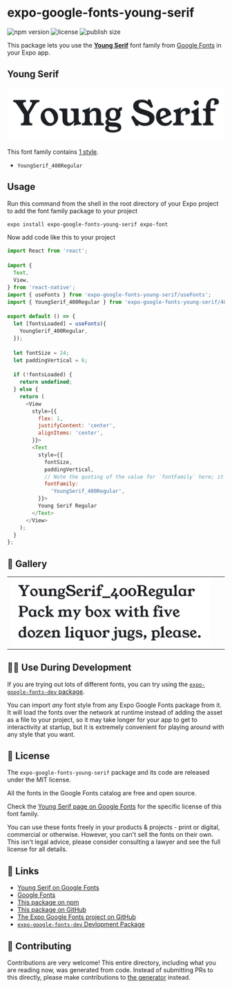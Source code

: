 # expo-google-fonts-young-serif

![npm version](https://flat.badgen.net/npm/v/expo-google-fonts-young-serif)
![license](https://flat.badgen.net/github/license/expo/google-fonts)
![publish size](https://flat.badgen.net/packagephobia/install/expo-google-fonts-young-serif)

This package lets you use the [**Young Serif**](https://fonts.google.com/specimen/Young+Serif) font family from [Google Fonts](https://fonts.google.com/) in your Expo app.

## Young Serif

![Young Serif](./font-family.png)

This font family contains [1 style](#-gallery).

- `YoungSerif_400Regular`

## Usage

Run this command from the shell in the root directory of your Expo project to add the font family package to your project
```sh
expo install expo-google-fonts-young-serif expo-font
```

Now add code like this to your project
```js
import React from 'react';

import {
  Text,
  View,
} from 'react-native';
import { useFonts } from 'expo-google-fonts-young-serif/useFonts';
import { YoungSerif_400Regular } from 'expo-google-fonts-young-serif/400Regular';

export default () => {
  let [fontsLoaded] = useFonts({
    YoungSerif_400Regular,
  });

  let fontSize = 24;
  let paddingVertical = 6;

  if (!fontsLoaded) {
    return undefined;
  } else {
    return (
      <View
        style={{
          flex: 1,
          justifyContent: 'center',
          alignItems: 'center',
        }}>
        <Text
          style={{
            fontSize,
            paddingVertical,
            // Note the quoting of the value for `fontFamily` here; it expects a string!
            fontFamily:
              'YoungSerif_400Regular',
          }}>
          Young Serif Regular
        </Text>
      </View>
    );
  }
};

```

## 🔡 Gallery


||||
|-|-|-|
|![YoungSerif_400Regular](.//400Regular/YoungSerif_400Regular.ttf.png)||||


## 👩‍💻 Use During Development

If you are trying out lots of different fonts, you can try using the [`expo-google-fonts-dev` package](https://github.com/freeboub/google-fonts/tree/master/font-packages/dev#readme).

You can import *any* font style from any Expo Google Fonts package from it. It will load the fonts
over the network at runtime instead of adding the asset as a file to your project, so it may take longer
for your app to get to interactivity at startup, but it is extremely convenient
for playing around with any style that you want.

## 📖 License

The `expo-google-fonts-young-serif` package and its code are released under the MIT license.

All the fonts in the Google Fonts catalog are free and open source.

Check the [Young Serif page on Google Fonts](https://fonts.google.com/specimen/Young+Serif) for the specific license of this font family.

You can use these fonts freely in your products & projects - print or digital, commercial or otherwise. However, you can't sell the fonts on their own. This isn't legal advice, please consider consulting a lawyer and see the full license for all details.

## 🔗 Links

- [Young Serif on Google Fonts](https://fonts.google.com/specimen/Young+Serif)
- [Google Fonts](https://fonts.google.com/)
- [This package on npm](https://www.npmjs.com/package/expo-google-fonts-young-serif)
- [This package on GitHub](https://github.com/freeboub/google-fonts/tree/master/font-packages/young-serif)
- [The Expo Google Fonts project on GitHub](https://github.com/freeboub/google-fonts)
- [`expo-google-fonts-dev` Devlopment Package](https://github.com/freeboub/google-fonts/tree/master/font-packages/dev)

## 🤝 Contributing

Contributions are very welcome! This entire directory, including what you are reading now, was generated from code. Instead of submitting PRs to this directly, please make contributions to [the generator](https://github.com/freeboub/google-fonts/tree/master/packages/generator) instead.
